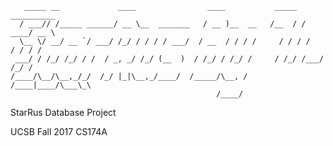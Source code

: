        _____ __             ____                ____           _____  __________ 
      / ___// /_____ ______/ __ \__  _______   / __ )__  __   /__  / / ____/ __ \
      \__ \/ __/ __ `/ ___/ /_/ / / / / ___/  / __  / / / /     / / / /   / / / /
     ___/ / /_/ /_/ / /  / _, _/ /_/ (__  )  / /_/ / /_/ /     / /_/ /___/ /_/ / 
    /____/\__/\__,_/_/  /_/ |_|\__,_/____/  /_____/\__, /     /____|____/\___\_\ 
                                                  /____/                             
<!---                                        
    ███████╗████████╗ █████╗ ██████╗ ██████╗ ██╗   ██╗███████╗
    ██╔════╝╚══██╔══╝██╔══██╗██╔══██╗██╔══██╗██║   ██║██╔════╝
    ███████╗   ██║   ███████║██████╔╝██████╔╝██║   ██║███████╗
    ╚════██║   ██║   ██╔══██║██╔══██╗██╔══██╗██║   ██║╚════██║
    ███████║   ██║   ██║  ██║██║  ██║██║  ██║╚██████╔╝███████║
    ╚══════╝   ╚═╝   ╚═╝  ╚═╝╚═╝  ╚═╝╚═╝  ╚═╝ ╚═════╝ ╚══════╝
-->

StarRus Database Project

UCSB Fall 2017 CS174A
